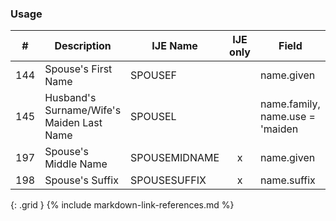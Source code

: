 ### Usage


| **#** |  **Description**   |  **IJE Name**   | IJE only |  **Field**  |  **Type**  | **Value Set**  |
| :---------: | ------------- | ------------ | :----------: |---------- | -------- | -------- |
| 144 | Spouse's First Name | SPOUSEF| |name.given | string |  | 
| 145 | Husband's Surname/Wife's Maiden Last Name | SPOUSEL | |name.family, name.use = 'maiden | string |  | 
| 197 | Spouse's Middle Name | SPOUSEMIDNAME| x|name.given | string |  | 
| 198 | Spouse's Suffix | SPOUSESUFFIX| x|name.suffix | string |  | 
{: .grid }
{% include markdown-link-references.md %}
